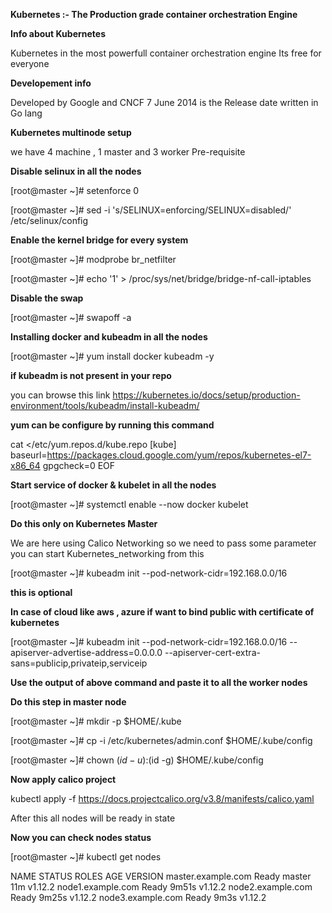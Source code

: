 **Kubernetes :- The Production grade container orchestration Engine**

**Info about Kubernetes**

Kubernetes in the most powerfull container orchestration engine
Its free for everyone

**Developement info**

Developed by Google and CNCF
7 June 2014 is the Release date
written in Go lang

**Kubernetes multinode setup**

we have 4 machine , 1 master and 3 worker
Pre-requisite

**Disable selinux in all the nodes**

  [root@master ~]# setenforce  0
  
  [root@master ~]# sed -i 's/SELINUX=enforcing/SELINUX=disabled/'  /etc/selinux/config
  
**Enable the kernel bridge for every system**

[root@master ~]# modprobe br_netfilter

[root@master ~]# echo '1' > /proc/sys/net/bridge/bridge-nf-call-iptables

**Disable the swap**

[root@master ~]# swapoff  -a

**Installing docker and kubeadm in all the nodes**

[root@master ~]# yum  install  docker kubeadm  -y

**if kubeadm is not present in your repo**

you can browse this link https://kubernetes.io/docs/setup/production-environment/tools/kubeadm/install-kubeadm/

**yum can be configure by running this command**

cat  <<EOF  >/etc/yum.repos.d/kube.repo
[kube]
baseurl=https://packages.cloud.google.com/yum/repos/kubernetes-el7-x86_64
gpgcheck=0
EOF

**Start service of docker & kubelet in all the nodes**

[root@master ~]# systemctl enable --now  docker kubelet

**Do this only on Kubernetes Master**

We are here using Calico Networking so we need to pass some parameter you can start Kubernetes_networking from this

[root@master ~]# kubeadm  init --pod-network-cidr=192.168.0.0/16

**this is optional**

**In case of cloud like aws , azure if want to bind public with certificate of kubernetes**

[root@master ~]# kubeadm init --pod-network-cidr=192.168.0.0/16 --apiserver-advertise-address=0.0.0.0   --apiserver-cert-extra-sans=publicip,privateip,serviceip

**Use the output of above command and paste it to all the worker nodes**

**Do this step in master node**

[root@master ~]# mkdir -p $HOME/.kube

[root@master ~]#  cp -i /etc/kubernetes/admin.conf $HOME/.kube/config

[root@master ~]# chown $(id -u):$(id -g) $HOME/.kube/config

**Now apply calico project**

kubectl apply -f https://docs.projectcalico.org/v3.8/manifests/calico.yaml

After this all nodes will be ready in state

**Now you can check nodes status**

[root@master ~]# kubectl get nodes

NAME                 STATUS   ROLES    AGE     VERSION
master.example.com   Ready    master   11m     v1.12.2
node1.example.com    Ready    <none>   9m51s   v1.12.2
node2.example.com    Ready    <none>   9m25s   v1.12.2
node3.example.com    Ready    <none>   9m3s    v1.12.2
